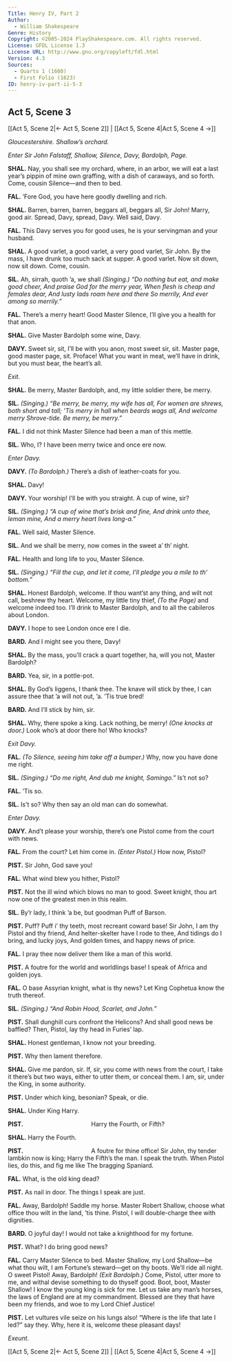 ```yaml
---
Title: Henry IV, Part 2
Author: 
  - William Shakespeare
Genre: History
Copyright: ©2005-2024 PlayShakespeare.com. All rights reserved.
License: GFDL License 1.3
License URL: http://www.gnu.org/copyleft/fdl.html
Version: 4.3
Sources:
  - Quarto 1 (1600)
  - First Folio (1623)
ID: henry-iv-part-ii-5-3
---
```


## Act 5, Scene 3
[[Act 5, Scene 2|← Act 5, Scene 2]] | [[Act 5, Scene 4|Act 5, Scene 4 →]]

*Gloucestershire. Shallow’s orchard.*

*Enter Sir John Falstaff, Shallow, Silence, Davy, Bardolph, Page.*

**SHAL.**
Nay, you shall see my orchard, where, in an arbor, we will eat a last year’s pippin of mine own graffing, with a dish of caraways, and so forth. Come, cousin Silence—and then to bed.

**FAL.**
’Fore God, you have here goodly dwelling and rich.

**SHAL.**
Barren, barren, barren, beggars all, beggars all, Sir John! Marry, good air. Spread, Davy, spread, Davy. Well said, Davy.

**FAL.**
This Davy serves you for good uses, he is your servingman and your husband.

**SHAL.**
A good varlet, a good varlet, a very good varlet, Sir John. By the mass, I have drunk too much sack at supper. A good varlet. Now sit down, now sit down. Come, cousin.

**SIL.**
Ah, sirrah, quoth ’a, we shall
*(Singing.)*
*“Do nothing but eat, and make good cheer,*
*And praise God for the merry year,*
*When flesh is cheap and females dear,*
*And lusty lads roam here and there*
*So merrily,*
*And ever among so merrily.”*

**FAL.**
There’s a merry heart! Good Master Silence, I’ll give you a health for that anon.

**SHAL.**
Give Master Bardolph some wine, Davy.

**DAVY.**
Sweet sir, sit, I’ll be with you anon, most sweet sir, sit. Master page, good master page, sit. Proface! What you want in meat, we’ll have in drink, but you must bear, the heart’s all.

*Exit.*

**SHAL.**
Be merry, Master Bardolph, and, my little soldier there, be merry.

**SIL.**
*(Singing.)*
*“Be merry, be merry, my wife has all,*
*For women are shrews, both short and tall;*
*’Tis merry in hall when beards wags all,*
*And welcome merry Shrove-tide.*
*Be merry, be merry.”*

**FAL.**
I did not think Master Silence had been a man of this mettle.

**SIL.**
Who, I? I have been merry twice and once ere now.

*Enter Davy.*

**DAVY.**
*(To Bardolph.)*
There’s a dish of leather-coats for you.

**SHAL.**
Davy!

**DAVY.**
Your worship! I’ll be with you straight. A cup of wine, sir?

**SIL.**
*(Singing.)*
*“A cup of wine that’s brisk and fine,*
*And drink unto thee, leman mine,*
*And a merry heart lives long-a.”*

**FAL.**
Well said, Master Silence.

**SIL.**
And we shall be merry, now comes in the sweet a’ th’ night.

**FAL.**
Health and long life to you, Master Silence.

**SIL.**
*(Singing.)*
*“Fill the cup, and let it come,*
*I’ll pledge you a mile to th’ bottom.”*

**SHAL.**
Honest Bardolph, welcome. If thou want’st any thing, and wilt not call, beshrew thy heart. Welcome, my little tiny thief,
*(To the Page)*
and welcome indeed too. I’ll drink to Master Bardolph, and to all the cabileros about London.

**DAVY.**
I hope to see London once ere I die.

**BARD.**
And I might see you there, Davy!

**SHAL.**
By the mass, you’ll crack a quart together, ha, will you not, Master Bardolph?

**BARD.**
Yea, sir, in a pottle-pot.

**SHAL.**
By God’s liggens, I thank thee. The knave will stick by thee, I can assure thee that ’a will not out, ’a. ’Tis true bred!

**BARD.**
And I’ll stick by him, sir.

**SHAL.**
Why, there spoke a king. Lack nothing, be merry!
*(One knocks at door.)*
Look who’s at door there ho! Who knocks?

*Exit Davy.*

**FAL.**
*(To Silence, seeing him take off a bumper.)*
Why, now you have done me right.

**SIL.**
*(Singing.)*
*“Do me right,*
*And dub me knight,*
*Samingo.”*
Is’t not so?

**FAL.**
’Tis so.

**SIL.**
Is’t so? Why then say an old man can do somewhat.

*Enter Davy.*

**DAVY.**
And’t please your worship, there’s one Pistol come from the court with news.

**FAL.**
From the court? Let him come in.
*(Enter Pistol.)*
How now, Pistol?

**PIST.**
Sir John, God save you!

**FAL.**
What wind blew you hither, Pistol?

**PIST.**
Not the ill wind which blows no man to good. Sweet knight, thou art now one of the greatest men in this realm.

**SIL.**
By’r lady, I think ’a be, but goodman Puff of Barson.

**PIST.**
Puff?
Puff i’ thy teeth, most recreant coward base!
Sir John, I am thy Pistol and thy friend,
And helter-skelter have I rode to thee,
And tidings do I bring, and lucky joys,
And golden times, and happy news of price.

**FAL.**
I pray thee now deliver them like a man of this world.

**PIST.**
A foutre for the world and worldlings base!
I speak of Africa and golden joys.

**FAL.**
O base Assyrian knight, what is thy news?
Let King Cophetua know the truth thereof.

**SIL.**
*(Singing.)*
*“And Robin Hood, Scarlet, and John.”*

**PIST.**
Shall dunghill curs confront the Helicons?
And shall good news be baffled?
Then, Pistol, lay thy head in Furies’ lap.

**SHAL.**
Honest gentleman, I know not your breeding.

**PIST.**
Why then lament therefore.

**SHAL.**
Give me pardon, sir. If, sir, you come with news from the court, I take it there’s but two ways, either to utter them, or conceal them. I am, sir, under the King, in some authority.

**PIST.**
Under which king, besonian? Speak, or die.

**SHAL.**
Under King Harry.

**PIST.**
           Harry the Fourth, or Fifth?

**SHAL.**
Harry the Fourth.

**PIST.**
           A foutre for thine office!
Sir John, thy tender lambkin now is king;
Harry the Fifth’s the man. I speak the truth.
When Pistol lies, do this, and fig me like
The bragging Spaniard.

**FAL.**
What, is the old king dead?

**PIST.**
As nail in door. The things I speak are just.

**FAL.**
Away, Bardolph! Saddle my horse. Master Robert Shallow, choose what office thou wilt in the land, ’tis thine. Pistol, I will double-charge thee with dignities.

**BARD.**
O joyful day! I would not take a knighthood for my fortune.

**PIST.**
What? I do bring good news?

**FAL.**
Carry Master Silence to bed. Master Shallow, my Lord Shallow—be what thou wilt, I am Fortune’s steward—get on thy boots. We’ll ride all night. O sweet Pistol! Away, Bardolph!
*(Exit Bardolph.)*
Come, Pistol, utter more to me, and withal devise something to do thyself good. Boot, boot, Master Shallow! I know the young king is sick for me. Let us take any man’s horses, the laws of England are at my commandment. Blessed are they that have been my friends, and woe to my Lord Chief Justice!

**PIST.**
Let vultures vile seize on his lungs also!
“Where is the life that late I led?” say they.
Why, here it is, welcome these pleasant days!

*Exeunt.*

[[Act 5, Scene 2|← Act 5, Scene 2]] | [[Act 5, Scene 4|Act 5, Scene 4 →]]